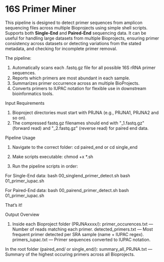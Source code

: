 # 16S Primer Miner

This pipeline is designed to detect primer sequences from amplicon sequencing files across multiple Bioprojects using simple shell scripts. Supports both **Single-End** and **Paired-End** sequencing data. It can be useful for handling large datasets from multiple Bioprojects, ensuring primer consistency across datasets or detecting variations from the stated metadata, and checking for incomplete primer removal.

The pipeline:
1) Automatically scans each .fastq.gz file for all possible 16S rRNA primer sequences.
2) Reports which primers are most abundant in each sample.
3) Summarizes primer occurrence across an multiple BioProjects.
4) Converts primers to IUPAC notation for flexible use in downstream bioinformatics tools.

Input Requirements
1) Bioproject directories must start with PRJNA (e.g., PRJNA1, PRJNA2 and so on).
2) The compressed fastq.gz filenames should end with "_1.fastq.gz" (forward read) and "_2.fastq.gz" (reverse read) for paired end data.
  
Pipeline Usage 

1) Navigate to the correct folder:
cd paired_end or cd single_end

2) Make scripts executable:
chmod +x *.sh

3) Run the pipeline scripts in order:

For Single-End data:
bash 00_singlend_primer_detect.sh
bash 01_primer_iupac.sh

For Paired-End data:
bash 00_pairend_primer_detect.sh
bash 01_primer_iupac.sh

That’s it! 

Output Overview

1) Inside each Bioproject folder (PRJNAxxxx/):
primer_occurences.txt — Number of reads matching each primer.
detected_primers.txt — Most frequent primer detected per SRA sample (name + IUPAC regex).
primers_iupac.txt — Primer sequences converted to IUPAC notation.

In the root folder (paired_end/ or single_end/):
summary_all_PRJNA.txt — Summary of the highest occuring primers across all Bioprojects.

